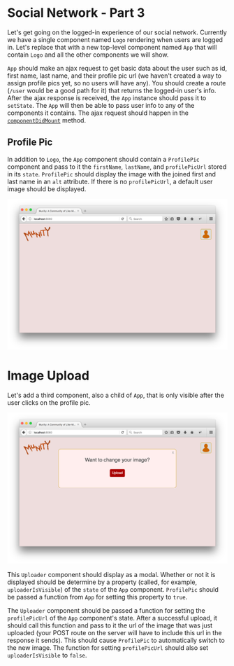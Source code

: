 # Social Network - Part 3

Let's get going on the logged-in experience of our social network. Currently we have a single component named `Logo` rendering when users are logged in. Let's replace that with a new top-level component named `App` that will contain `Logo` and all the other components we will show.

`App` should make an ajax request to get basic data about the user such as id, first name, last name, and their profile pic url (we haven't created a way to assign profile pics yet, so no users will have any). You should create a route (`/user` would be a good path for it) that returns the logged-in user's info. After the ajax response is received, the  `App` instance should pass it to `setState`.  The `App` will then be able to pass user info to any of the components it contains. The ajax request should happen in the [`componentDidMount`](https://facebook.github.io/react/docs/react-component.html#componentdidmount) method.

## Profile Pic

In addition to `Logo`, the `App` component should contain a `ProfilePic` component and pass to it the `firstName`, `lastName`, and `profilePicUrl`  stored in its `state`. `ProfilePic` should display the image with the joined first and last name in an `alt` attribute. If there is no `profilePicUrl`, a default user image should be displayed.

![Munity profile pic](munity1.png)

# Image Upload

 Let's add a third component, also a child of `App`, that is only visible after the user clicks on the profile pic.

![Munity image upload](munity2.png)

This `Uploader` component should display as a modal. Whether or not it is displayed should be determine by a property (called, for example, `uploaderIsVisible`) of the `state` of the `App` component. `ProfilePic` should be passed a function from `App` for setting this property to `true`.

The `Uploader` component should be passed a function for setting the `profilePicUrl` of the `App` component's state. After a successful upload, it should call this function and pass to it the url of the image that was just uploaded (your POST route on the server will have to include this url in the response it sends). This should cause `ProfilePic` to automatically switch to the new image. The function for setting `profilePicUrl` should also set `uploaderIsVisible` to `false`.
